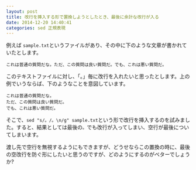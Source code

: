 ```yaml
---
layout: post
title: 改行を挿入する形で置換しようとしたとき、最後に余計な改行が入る
date: 2014-12-20 14:40:41
categories: sed 正規表現
---
```

<p>例えば <code>sample.txt</code>というファイルがあり、その中に下のような文章が書かれていたとします。</p>

<pre><code>これは普通の質問だな。ただ、この質問は良い質問だ。でも、これは悪い質問だ。
</code></pre>

<p>このテキストファイルに対し、「。」毎に改行を入れたいと思ったとします。上の例でいうならば、下のようなことを意図しています。</p>

<pre><code>これは普通の質問だな。
ただ、この質問は良い質問だ。
でも、これは悪い質問だ。
</code></pre>

<p>そこで、<code>sed "s/。/。\n/g" sample.txt</code>という形で改行を挿入するのを試みました。すると、結果としては最後の<code>。</code>でも改行が入ってしまい、空行が最後についてしまいます。</p>

<p>渡し先で空行を無視するようにもできますが、どうせならこの置換の時に、最後の空改行を防ぐ形にしたいと思うのですが、どのようにするのがベターでしょうか?</p>
